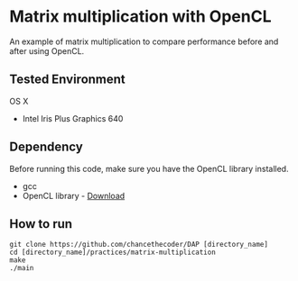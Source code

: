 # Matrix multiplication with OpenCL

An example of matrix multiplication to compare performance before and after using OpenCL.  

## Tested Environment

OS X
* Intel Iris Plus Graphics 640  

## Dependency

Before running this code, make sure you have the OpenCL library installed.  

* gcc
* OpenCL library - [Download](https://software.intel.com/en-us/articles/opencl-drivers)

## How to run

```
git clone https://github.com/chancethecoder/DAP [directory_name]
cd [directory_name]/practices/matrix-multiplication
make
./main
```
